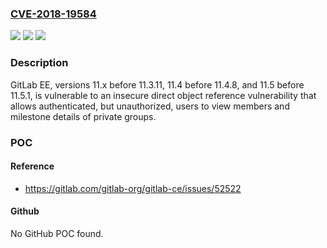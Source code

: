### [CVE-2018-19584](https://cve.mitre.org/cgi-bin/cvename.cgi?name=CVE-2018-19584)
![](https://img.shields.io/static/v1?label=Product&message=n%2Fa&color=blue)
![](https://img.shields.io/static/v1?label=Version&message=n%2Fa&color=blue)
![](https://img.shields.io/static/v1?label=Vulnerability&message=n%2Fa&color=brighgreen)

### Description

GitLab EE, versions 11.x before 11.3.11, 11.4 before 11.4.8, and 11.5 before 11.5.1, is vulnerable to an insecure direct object reference vulnerability that allows authenticated, but unauthorized, users to view members and milestone details of private groups.

### POC

#### Reference
- https://gitlab.com/gitlab-org/gitlab-ce/issues/52522

#### Github
No GitHub POC found.

